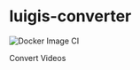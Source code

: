# luigis-converter
![Docker Image CI](https://github.com/lukasdanckwerth/luigis-converter/workflows/Docker%20Image%20CI/badge.svg)

Convert Videos
